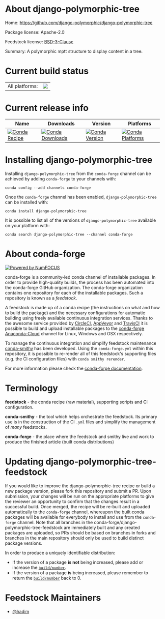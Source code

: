About django-polymorphic-tree
=============================

Home: https://github.com/django-polymorphic/django-polymorphic-tree

Package license: Apache-2.0

Feedstock license: [BSD-3-Clause](https://github.com/conda-forge/django-polymorphic-tree-feedstock/blob/master/LICENSE.txt)

Summary: A polymorphic mptt structure to display content in a tree.

Current build status
====================


<table><tr><td>All platforms:</td>
    <td>
      <a href="https://dev.azure.com/conda-forge/feedstock-builds/_build/latest?definitionId=11974&branchName=master">
        <img src="https://dev.azure.com/conda-forge/feedstock-builds/_apis/build/status/django-polymorphic-tree-feedstock?branchName=master">
      </a>
    </td>
  </tr>
</table>

Current release info
====================

| Name | Downloads | Version | Platforms |
| --- | --- | --- | --- |
| [![Conda Recipe](https://img.shields.io/badge/recipe-django--polymorphic--tree-green.svg)](https://anaconda.org/conda-forge/django-polymorphic-tree) | [![Conda Downloads](https://img.shields.io/conda/dn/conda-forge/django-polymorphic-tree.svg)](https://anaconda.org/conda-forge/django-polymorphic-tree) | [![Conda Version](https://img.shields.io/conda/vn/conda-forge/django-polymorphic-tree.svg)](https://anaconda.org/conda-forge/django-polymorphic-tree) | [![Conda Platforms](https://img.shields.io/conda/pn/conda-forge/django-polymorphic-tree.svg)](https://anaconda.org/conda-forge/django-polymorphic-tree) |

Installing django-polymorphic-tree
==================================

Installing `django-polymorphic-tree` from the `conda-forge` channel can be achieved by adding `conda-forge` to your channels with:

```
conda config --add channels conda-forge
```

Once the `conda-forge` channel has been enabled, `django-polymorphic-tree` can be installed with:

```
conda install django-polymorphic-tree
```

It is possible to list all of the versions of `django-polymorphic-tree` available on your platform with:

```
conda search django-polymorphic-tree --channel conda-forge
```


About conda-forge
=================

[![Powered by NumFOCUS](https://img.shields.io/badge/powered%20by-NumFOCUS-orange.svg?style=flat&colorA=E1523D&colorB=007D8A)](http://numfocus.org)

conda-forge is a community-led conda channel of installable packages.
In order to provide high-quality builds, the process has been automated into the
conda-forge GitHub organization. The conda-forge organization contains one repository
for each of the installable packages. Such a repository is known as a *feedstock*.

A feedstock is made up of a conda recipe (the instructions on what and how to build
the package) and the necessary configurations for automatic building using freely
available continuous integration services. Thanks to the awesome service provided by
[CircleCI](https://circleci.com/), [AppVeyor](https://www.appveyor.com/)
and [TravisCI](https://travis-ci.com/) it is possible to build and upload installable
packages to the [conda-forge](https://anaconda.org/conda-forge)
[Anaconda-Cloud](https://anaconda.org/) channel for Linux, Windows and OSX respectively.

To manage the continuous integration and simplify feedstock maintenance
[conda-smithy](https://github.com/conda-forge/conda-smithy) has been developed.
Using the ``conda-forge.yml`` within this repository, it is possible to re-render all of
this feedstock's supporting files (e.g. the CI configuration files) with ``conda smithy rerender``.

For more information please check the [conda-forge documentation](https://conda-forge.org/docs/).

Terminology
===========

**feedstock** - the conda recipe (raw material), supporting scripts and CI configuration.

**conda-smithy** - the tool which helps orchestrate the feedstock.
                   Its primary use is in the construction of the CI ``.yml`` files
                   and simplify the management of *many* feedstocks.

**conda-forge** - the place where the feedstock and smithy live and work to
                  produce the finished article (built conda distributions)


Updating django-polymorphic-tree-feedstock
==========================================

If you would like to improve the django-polymorphic-tree recipe or build a new
package version, please fork this repository and submit a PR. Upon submission,
your changes will be run on the appropriate platforms to give the reviewer an
opportunity to confirm that the changes result in a successful build. Once
merged, the recipe will be re-built and uploaded automatically to the
`conda-forge` channel, whereupon the built conda packages will be available for
everybody to install and use from the `conda-forge` channel.
Note that all branches in the conda-forge/django-polymorphic-tree-feedstock are
immediately built and any created packages are uploaded, so PRs should be based
on branches in forks and branches in the main repository should only be used to
build distinct package versions.

In order to produce a uniquely identifiable distribution:
 * If the version of a package **is not** being increased, please add or increase
   the [``build/number``](https://conda.io/docs/user-guide/tasks/build-packages/define-metadata.html#build-number-and-string).
 * If the version of a package **is** being increased, please remember to return
   the [``build/number``](https://conda.io/docs/user-guide/tasks/build-packages/define-metadata.html#build-number-and-string)
   back to 0.

Feedstock Maintainers
=====================

* [@hadim](https://github.com/hadim/)

